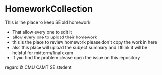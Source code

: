 # HomeworkCollection
This is the place to keep SE old homework
- That allow every one to edit it
- allow every one to upload their homework 
- this is the place to review homework please don't copy the work in here
- also this place will upload the subject summary and I think it will be helpful for midterm/final exam
- If you find the problem please open the issue on this repository

regard 
&copy; CMU CAMT SE student 

